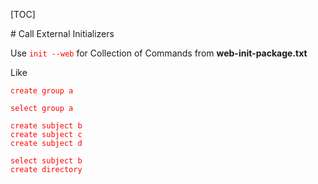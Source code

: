 [TOC]





﻿# Call External Initializers

<style>code{color:red;}</style>
Use `init --web` for Collection of Commands from **web-init-package.txt**

Like

```
create group a

select group a

create subject b
create subject c
create subject d

select subject b
create directory

```





 